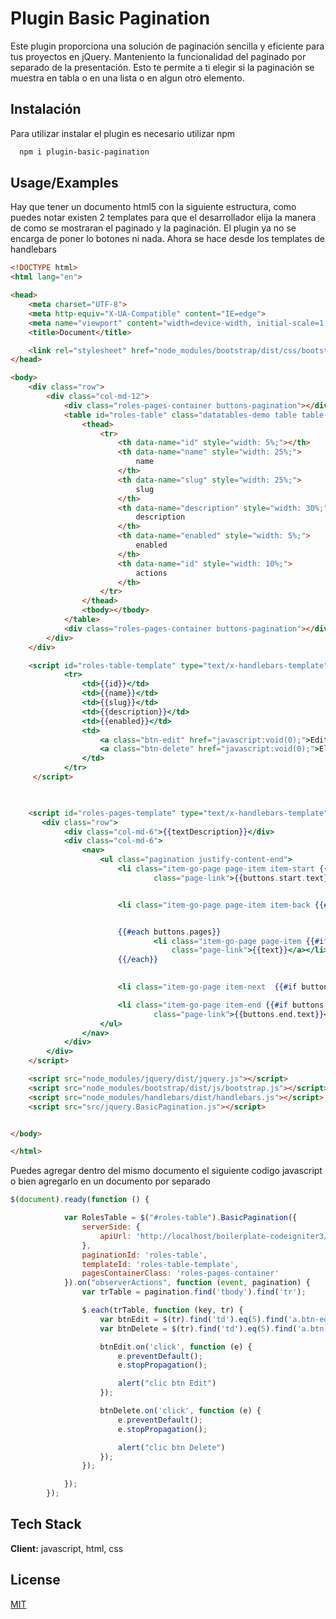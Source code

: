  
# Plugin Basic Pagination 
Este plugin proporciona una solución de paginación sencilla y eficiente para tus proyectos en jQuery. Manteniento la funcionalidad del paginado por separado de la presentación. Esto te permite a ti elegir si la paginación se muestra en tabla o en una lista o en algun otro elemento. 

 
 
## Instalación  
Para utilizar instalar el plugin es necesario utilizar npm  

~~~bash  
  npm i plugin-basic-pagination
~~~

 
## Usage/Examples  
Hay que tener un documento html5 con la siguiente estructura, como puedes notar existen 2 templates para que el desarrollador elija la manera de como se mostraran el paginado y la paginación. El plugin ya no se encarga de poner lo botones ni nada. Ahora se hace desde los templates de handlebars
~~~html  
<!DOCTYPE html>
<html lang="en">

<head>
    <meta charset="UTF-8">
    <meta http-equiv="X-UA-Compatible" content="IE=edge">
    <meta name="viewport" content="width=device-width, initial-scale=1.0">
    <title>Document</title>

    <link rel="stylesheet" href="node_modules/bootstrap/dist/css/bootstrap.css">
</head>

<body>
    <div class="row">
        <div class="col-md-12">
            <div class="roles-pages-container buttons-pagination"></div>
            <table id="roles-table" class="datatables-demo table table-striped table-bordered table-responsive">
                <thead>
                    <tr>
                        <th data-name="id" style="width: 5%;"></th>
                        <th data-name="name" style="width: 25%;">
                            name
                        </th>
                        <th data-name="slug" style="width: 25%;">
                            slug
                        </th>
                        <th data-name="description" style="width: 30%;">
                            description
                        </th>
                        <th data-name="enabled" style="width: 5%;">
                            enabled
                        </th>
                        <th data-name="id" style="width: 10%;">
                            actions
                        </th>
                    </tr>
                </thead>
                <tbody></tbody>
            </table>
            <div class="roles-pages-container buttons-pagination"></div>
        </div>
    </div>

    <script id="roles-table-template" type="text/x-handlebars-template">
            <tr>
                <td>{{id}}</td>
                <td>{{name}}</td>
                <td>{{slug}}</td>
                <td>{{description}}</td>
                <td>{{enabled}}</td>
                <td>
                    <a class="btn-edit" href="javascript:void(0);">Editar</a>
                    <a class="btn-delete" href="javascript:void(0);">Eliminar</a>
                </td>
            </tr>
     </script>

    

    <script id="roles-pages-template" type="text/x-handlebars-template">
       <div class="row">
            <div class="col-md-6">{{textDescription}}</div>
            <div class="col-md-6">
                <nav>
                    <ul class="pagination justify-content-end">
                        <li class="item-go-page page-item item-start {{#if buttons.start.disabled}} disabled {{/if}}" data-page="{{buttons.start.page}}"><a href="javascript:void(0)"
                                class="page-link">{{buttons.start.text}}</a></li>


                        <li class="item-go-page page-item item-back {{#if buttons.back.disabled}} disabled {{/if}}" data-page="{{buttons.back.page}}" ><a href="javascript:void(0)" class="page-link">{{buttons.back.text}}</a></li>


                        {{#each buttons.pages}}
                                <li class="item-go-page page-item {{#if active}} active {{/if}} {{#if disabled}} disabled {{/if}}" data-page="{{page}}" ><a href="javascript:void(0)"
                                    class="page-link">{{text}}</a></li>         
                        {{/each}}

                        
                        <li class="item-go-page item-next  {{#if buttons.next.disabled}} disabled {{/if}}" data-page="{{buttons.next.page}}" ><a href="javascript:void(0)" class="page-link">{{buttons.next.text}}</a></li>

                        <li class="item-go-page item-end {{#if buttons.end.disabled}} disabled {{/if}}" data-page="{{buttons.end.page}}" ><a href="javascript:void(0)"
                                class="page-link">{{buttons.end.text}}</a></li>
                    </ul>
                </nav>
            </div>
        </div>
    </script>

    <script src="node_modules/jquery/dist/jquery.js"></script>
    <script src="node_modules/bootstrap/dist/js/bootstrap.js"></script>
    <script src="node_modules/handlebars/dist/handlebars.js"></script>
    <script src="src/jquery.BasicPagination.js"></script>


</body>

</html>
~~~  

Puedes agregar dentro del mismo documento el siguiente codigo javascript o bien agregarlo en un documento por separado

~~~javascript
$(document).ready(function () {

            var RolesTable = $("#roles-table").BasicPagination({
                serverSide: {
                    apiUrl: 'http://localhost/boilerplate-codeigniter3/roles/pagination',
                },
                paginationId: 'roles-table',
                templateId: 'roles-table-template',
                pagesContainerClass: 'roles-pages-container'
            }).on("observerActions", function (event, pagination) {
                var trTable = pagination.find('tbody').find('tr');

                $.each(trTable, function (key, tr) {
                    var btnEdit = $(tr).find('td').eq(5).find('a.btn-edit');
                    var btnDelete = $(tr).find('td').eq(5).find('a.btn-delete');

                    btnEdit.on('click', function (e) {
                        e.preventDefault();
                        e.stopPropagation();

                        alert("clic btn Edit")
                    });

                    btnDelete.on('click', function (e) {
                        e.preventDefault();
                        e.stopPropagation();

                        alert("clic btn Delete")
                    });                    
                });

            });
        });
~~~

 
## Tech Stack  
**Client:** javascript, html, css

 
## License  
[MIT](https://choosealicense.com/licenses/mit/)  
